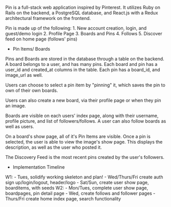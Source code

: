 

Pin is a full-stack web application inspired by Pinterest. It utilizes Ruby on Rails on the backend, a PostgreSQL database, and React.js with a Redux architectural framework on the frontend.

  Pin is made up of the following:
    1. New account creation, login, and guest/demo login
    2. Profile Page
    3. Boards and Pins
    4. Follows
    5. Discover feed on home page (follows' pins)


- Pin Items/ Boards

Pins and Boards are stored in the database through a table on the backend. A board belongs to a user, and has many pins.
Each board and pin has a user_id and created_at columns in the table. Each pin has a board_id, and image_url as well.

Users can choose to select a pin item by "pinning" it, which saves the pin to own of their own boards.

Users can also create a new board, via their profile page or when they pin an image.

Boards are visible on each users' index page, along with their username, profile picture, and list of followers/follows. A user can also follow boards as well as users.

On a board's show page, all of it's Pin Items are visible. Once a pin is selected, the user is able to view the image's show page. This displays the description, as well as the user who posted it.

The Discovery Feed is the most recent pins created by the user's followers.


- Implementation Timeline

W1:  - Tues, solidify working skeleton and plan! 
     - Wed/Thurs/Fri create auth sign up/login/logout, header/logo
     - Sat/Sun, create user show page, boarditems, with seeds 
W2:  - Mon/Tues, complete user show page, boardpages, pin detail page 
     - Wed, create follows and follower pages 
     - Thurs/Fri  create home index page, search functionality   
